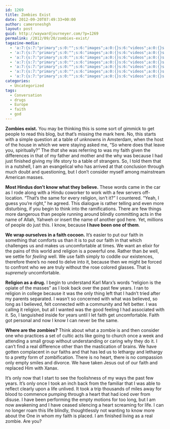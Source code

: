 ```yaml
---
id: 1269
title: Zombies Exist
date: 2012-09-20T07:49:33+00:00
author: cameroneshgh
layout: post
guid: http://waywardjourneyer.com/?p=1269
permalink: /2012/09/20/zombies-exist/
tagazine-media:
  - 'a:7:{s:7:"primary";s:0:"";s:6:"images";a:0:{}s:6:"videos";a:0:{}s:11:"image_count";i:0;s:6:"author";s:8:"19879429";s:7:"blog_id";s:8:"19280981";s:9:"mod_stamp";s:19:"2012-09-20 11:49:33";}'
  - 'a:7:{s:7:"primary";s:0:"";s:6:"images";a:0:{}s:6:"videos";a:0:{}s:11:"image_count";i:0;s:6:"author";s:8:"19879429";s:7:"blog_id";s:8:"19280981";s:9:"mod_stamp";s:19:"2012-09-20 11:49:33";}'
  - 'a:7:{s:7:"primary";s:0:"";s:6:"images";a:0:{}s:6:"videos";a:0:{}s:11:"image_count";i:0;s:6:"author";s:8:"19879429";s:7:"blog_id";s:8:"19280981";s:9:"mod_stamp";s:19:"2012-09-20 11:49:33";}'
  - 'a:7:{s:7:"primary";s:0:"";s:6:"images";a:0:{}s:6:"videos";a:0:{}s:11:"image_count";i:0;s:6:"author";s:8:"19879429";s:7:"blog_id";s:8:"19280981";s:9:"mod_stamp";s:19:"2012-09-20 11:49:33";}'
  - 'a:7:{s:7:"primary";s:0:"";s:6:"images";a:0:{}s:6:"videos";a:0:{}s:11:"image_count";i:0;s:6:"author";s:8:"19879429";s:7:"blog_id";s:8:"19280981";s:9:"mod_stamp";s:19:"2012-09-20 11:49:33";}'
  - 'a:7:{s:7:"primary";s:0:"";s:6:"images";a:0:{}s:6:"videos";a:0:{}s:11:"image_count";i:0;s:6:"author";s:8:"19879429";s:7:"blog_id";s:8:"19280981";s:9:"mod_stamp";s:19:"2012-09-20 11:49:33";}'
  - 'a:7:{s:7:"primary";s:0:"";s:6:"images";a:0:{}s:6:"videos";a:0:{}s:11:"image_count";i:0;s:6:"author";s:8:"19879429";s:7:"blog_id";s:8:"19280981";s:9:"mod_stamp";s:19:"2012-09-20 11:49:33";}'
categories:
  - Uncategorized
tags:
  - Conversation
  - drugs
  - Europe
  - faith
  - god
---
```

**Zombies exist.** You may be thinking this is some sort of gimmick to get people to read this blog, but that&#8217;s missing the mark here. No, this starts with a simple question at a table of unknowns in Amsterdam, when the host of the house in which we were staying asked me, &#8220;So where does that leave you, spiritually?&#8221; The _that_ she was referring to was my faith given the differences in that of my father and mother and the why was because I had just finished giving my life story to a table of strangers. So, I told them that in a nutshell, I am an evangelical who has arrived at that conclusion through much doubt and questioning, but I don&#8217;t consider myself among mainstream American masses.

**Most Hindus don&#8217;t know what they believe.** These words came in the car as I rode along with a Hindu coworker to work with a few servers off-location. &#8220;That&#8217;s the same for every religion, isn&#8217;t it?&#8221; I countered. &#8220;Yeah, I guess you&#8217;re right,&#8221; he agreed. This dialogue is rather telling and even more disturbing, if you begin to think into the ramifications. There are few things more dangerous than people running around blindly committing acts in the name of Allah, Yahweh or insert the name of another god here. Yet, millions of people do just this. I know, because **I have been one of them**.

**We wrap ourselves in a faith cocoon.** It&#8217;s easier to put our faith in something that comforts us than it is to put our faith in that which challenges us and makes us uncomfortable at times. We want an elixir for the pains of this world and religion is a powerful one. Rather than _be_ well, we settle for _feeling_ well. We use faith simply to coddle our existences, therefore there&#8217;s no need to delve into it, because then we might be forced to confront who we are truly without the rose colored glasses. That is _supremely_ uncomfortable.

**Religion as a drug.** I begin to understand Karl Marx&#8217;s words &#8220;religion is the opiate of the masses&#8221; as I look back over the past few years. I ran to religion in college because it was the only thing left that I hadn&#8217;t tried after my parents separated. I wasn&#8217;t so concerned with what was believed, so long as I believed, felt connected with a community and felt better. I was calling it religion, but all I wanted was the good feeling I had associated with it. So, I languished inside for years until I let faith get uncomfortable. Faith got personal and now I know I can never be the same.

**Where are the zombies?** Think about what a zombie is and then consider one who practices a set of cultic acts like going to church once a week and attending a small group without understanding or caring why they do it. I can&#8217;t find a real difference other than the mastication of brains. We have gotten complacent in our faiths and that has led us to lethargy and lethargy to a pretty form of zombification. There is no heart, there is no compassion only empty smiles and divorce. We have taken Jesus out of our faith and replaced Him with Xanax.

It&#8217;s only now that I start to see the foolishness of my ways the past few years. It&#8217;s only once I took an inch back from the familiar that I was able to reflect clearly upon a life unlived. It took a trip thousands of miles away for blood to commence pumping through a heart that had iced over from disuse. I have been performing the empty motions for too long, but I am now awakening and I have ceased silencing a heart screaming for life. I can no longer roam this life blindly, thoughtlessly not wanting to know more about the One in whom my faith is placed. I am finished living as a real zombie. Are you?